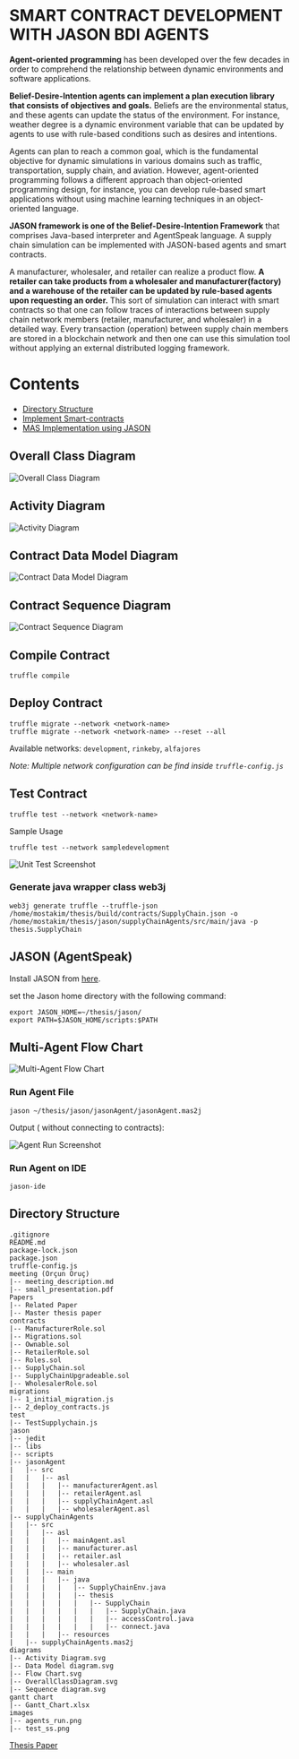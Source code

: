 # SMART CONTRACT DEVELOPMENT WITH JASON BDI AGENTS
**Agent-oriented programming** has been developed over the few decades in order to comprehend the relationship between dynamic environments and software applications. 

**Belief-Desire-Intention agents can implement a plan execution library that consists of objectives and goals.** Beliefs are the environmental status, and these agents can update the status of the environment. For instance, weather degree is a dynamic environment variable that can be updated by agents to use with rule-based conditions such as desires and intentions. 

Agents can plan to reach a common goal, which is the fundamental objective for dynamic simulations in various domains such as traffic, transportation, supply chain, and aviation. However, agent-oriented programming follows a different approach than object-oriented programming design, for instance, you can develop rule-based smart applications without using machine learning techniques in an object-oriented language. 

**JASON framework is one of the Belief-Desire-Intention Framework** that comprises Java-based interpreter and AgentSpeak language. A supply chain simulation can be implemented with JASON-based agents and smart contracts. 

A manufacturer, wholesaler, and retailer can realize a product flow. **A retailer can take products from a wholesaler and manufacturer(factory) and a warehouse of the retailer can be updated by rule-based agents upon requesting an order.** This sort of simulation can interact with smart contracts so that one can follow traces of interactions between supply chain network members (retailer, manufacturer, and wholesaler) in a detailed way. Every transaction (operation) between supply chain members are stored in a blockchain network and then one can use this simulation tool without applying an external distributed logging framework.

# Contents
- [Directory Structure](#directory-structure)
- [Implement Smart-contracts](#compile-contract)
- [MAS Implementation using JASON](#jason-agentspeak)

## Overall Class Diagram
<img src="diagrams/OverallClassDiagram.svg" alt="Overall Class Diagram"/>

## Activity Diagram
<img src="diagrams/Activity Diagram.svg" alt="Activity Diagram"/>

## Contract Data Model Diagram
<img src="diagrams/Data Model diagram.svg" alt="Contract Data Model Diagram"/>

## Contract Sequence Diagram
<img src="diagrams/Sequence diagram.svg" alt="Contract Sequence Diagram"/>

## Compile Contract
```
truffle compile
```

## Deploy Contract
```
truffle migrate --network <network-name>
truffle migrate --network <network-name> --reset --all
```
Available networks: `development`, `rinkeby`,  `alfajores`

*Note: Multiple network configuration can be find inside `truffle-config.js`*
## Test Contract
```
truffle test --network <network-name>
```
Sample Usage
```
truffle test --network sampledevelopment
```
<img src="images/test_ss.png" alt="Unit Test Screenshot"/>

### Generate java wrapper class web3j
```
web3j generate truffle --truffle-json /home/mostakim/thesis/build/contracts/SupplyChain.json -o /home/mostakim/thesis/jason/supplyChainAgents/src/main/java -p thesis.SupplyChain
```

## JASON (AgentSpeak)
Install JASON from [here](https://github.com/jason-lang/jason/blob/master/doc/tutorials/getting-started/shell-based.adoc).

set the Jason home directory with the following command:
```
export JASON_HOME=~/thesis/jason/
export PATH=$JASON_HOME/scripts:$PATH
```
## Multi-Agent Flow Chart
<img src="diagrams/Flow Chart.svg" alt="Multi-Agent Flow Chart"/>

### Run Agent File
```
jason ~/thesis/jason/jasonAgent/jasonAgent.mas2j
```
Output ( without connecting to contracts):

<img src="images/agents_run.png" alt="Agent Run Screenshot"/>

### Run Agent on IDE
```
jason-ide
```
## Directory Structure

```
.gitignore
README.md
package-lock.json
package.json
truffle-config.js
meeting (Orçun Oruç)
|-- meeting_description.md
|-- small_presentation.pdf
Papers
|-- Related Paper
|-- Master thesis paper
contracts
|-- ManufacturerRole.sol
|-- Migrations.sol
|-- Ownable.sol
|-- RetailerRole.sol
|-- Roles.sol
|-- SupplyChain.sol
|-- SupplyChainUpgradeable.sol
|-- WholesalerRole.sol
migrations
|-- 1_initial_migration.js
|-- 2_deploy_contracts.js
test
|-- TestSupplychain.js
jason
|-- jedit
|-- libs
|-- scripts
|-- jasonAgent
|   |-- src
|   |   |-- asl
|   |   |   |-- manufacturerAgent.asl
|   |   |   |-- retailerAgent.asl
|   |   |   |-- supplyChainAgent.asl
|   |   |   |-- wholesalerAgent.asl
|-- supplyChainAgents
|   |-- src
|   |   |-- asl
|   |   |   |-- mainAgent.asl
|   |   |   |-- manufacturer.asl
|   |   |   |-- retailer.asl
|   |   |   |-- wholesaler.asl
|   |   |-- main
|   |   |   |-- java
|   |   |   |   |-- SupplyChainEnv.java
|   |   |   |   |-- thesis
|   |   |   |   |   |-- SupplyChain
|   |   |   |   |   |   |-- SupplyChain.java
|   |   |   |   |   |   |-- accessControl.java
|   |   |   |   |   |   |-- connect.java
|   |   |   |-- resources
|   |-- supplyChainAgents.mas2j
diagrams
|-- Activity Diagram.svg
|-- Data Model diagram.svg
|-- Flow Chart.svg
|-- OverallClassDiagram.svg
|-- Sequence diagram.svg
gantt chart
|-- Gantt_Chart.xlsx
images
|-- agents_run.png
|-- test_ss.png
```

[Thesis Paper](https://www.overleaf.com/project/62dfc9e6c07bbf02dc82519e)
